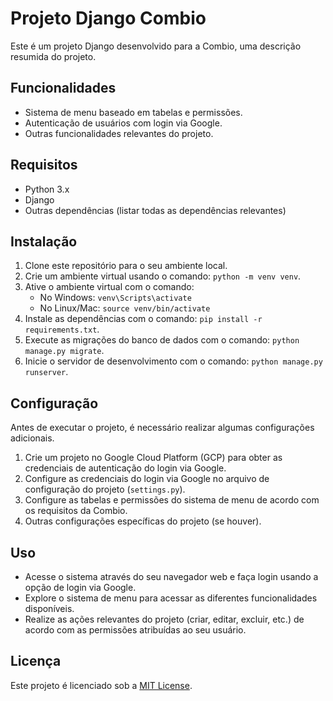 # Projeto Django Combio

Este é um projeto Django desenvolvido para a Combio, uma descrição resumida do projeto.

## Funcionalidades

- Sistema de menu baseado em tabelas e permissões.
- Autenticação de usuários com login via Google.
- Outras funcionalidades relevantes do projeto.

## Requisitos

- Python 3.x
- Django
- Outras dependências (listar todas as dependências relevantes)

## Instalação

1. Clone este repositório para o seu ambiente local.
2. Crie um ambiente virtual usando o comando: `python -m venv venv`.
3. Ative o ambiente virtual com o comando: 
   - No Windows: `venv\Scripts\activate`
   - No Linux/Mac: `source venv/bin/activate`
4. Instale as dependências com o comando: `pip install -r requirements.txt`.
5. Execute as migrações do banco de dados com o comando: `python manage.py migrate`.
6. Inicie o servidor de desenvolvimento com o comando: `python manage.py runserver`.

## Configuração

Antes de executar o projeto, é necessário realizar algumas configurações adicionais.

1. Crie um projeto no Google Cloud Platform (GCP) para obter as credenciais de autenticação do login via Google.
2. Configure as credenciais do login via Google no arquivo de configuração do projeto (`settings.py`).
3. Configure as tabelas e permissões do sistema de menu de acordo com os requisitos da Combio.
4. Outras configurações específicas do projeto (se houver).

## Uso

- Acesse o sistema através do seu navegador web e faça login usando a opção de login via Google.
- Explore o sistema de menu para acessar as diferentes funcionalidades disponíveis.
- Realize as ações relevantes do projeto (criar, editar, excluir, etc.) de acordo com as permissões atribuídas ao seu usuário.


## Licença

Este projeto é licenciado sob a [MIT License](LICENSE).
